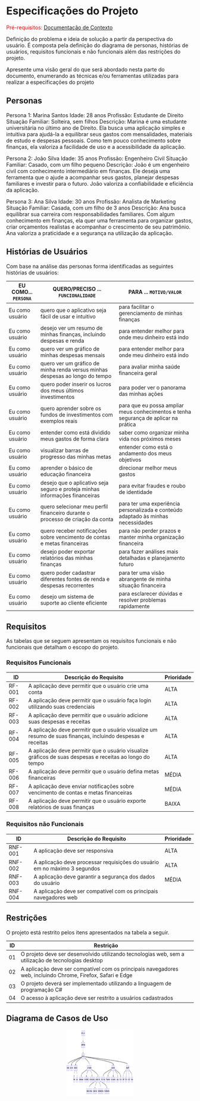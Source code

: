 # Especificações do Projeto

<span style="color:red">Pré-requisitos: <a href="1-Documentação de Contexto.md"> Documentação de Contexto</a></span>

Definição do problema e ideia de solução a partir da perspectiva do usuário. É composta pela definição do  diagrama de personas, histórias de usuários, requisitos funcionais e não funcionais além das restrições do projeto.

Apresente uma visão geral do que será abordado nesta parte do documento, enumerando as técnicas e/ou ferramentas utilizadas para realizar a especificações do projeto

## Personas

Persona 1: Marina Santos
Idade: 28 anos
Profissão: Estudante de Direito
Situação Familiar: Solteira, sem filhos
Descrição: Marina é uma estudante universitária no último ano de Direito. Ela busca uma aplicação simples e intuitiva para ajudá-la a equilibrar seus gastos com mensalidades, materiais de estudo e despesas pessoais. Como tem pouco conhecimento sobre finanças, ela valoriza a facilidade de uso e a acessibilidade da aplicação.

Persona 2: João Silva
Idade: 35 anos
Profissão: Engenheiro Civil
Situação Familiar: Casado, com um filho pequeno
Descrição: João é um engenheiro civil com conhecimento intermediário em finanças. Ele deseja uma ferramenta que o ajude a acompanhar seus gastos, planejar despesas familiares e investir para o futuro. João valoriza a confiabilidade e eficiência da aplicação.

Persona 3: Ana Silva
Idade: 30 anos
Profissão: Analista de Marketing
Situação Familiar: Casada, com um filho de 3 anos
Descrição: Ana busca equilibrar sua carreira com responsabilidades familiares. Com algum conhecimento em finanças, ela quer uma ferramenta para organizar gastos, criar orçamentos realistas e acompanhar o crescimento de seu patrimônio. Ana valoriza a praticidade e a segurança na utilização da aplicação.

## Histórias de Usuários

Com base na análise das personas forma identificadas as seguintes histórias de usuários:

|EU COMO... `PERSONA`| QUERO/PRECISO ... `FUNCIONALIDADE` |PARA ... `MOTIVO/VALOR`                 |
|--------------------|------------------------------------|----------------------------------------|
| Eu como usuário    | quero que o aplicativo seja fácil de usar e intuitivo| para facilitar o gerenciamento de minhas finanças |
| Eu como usuário    | desejo ver um resumo de minhas finanças, incluindo despesas e renda  | para entender melhor para onde meu dinheiro está indo  |
| Eu como usuário    | quero ver um gráfico de minhas despesas mensais | para entender melhor para onde meu dinheiro está indo|
| Eu como usuário    | quero ver um gráfico de minha renda versus minhas despesas ao longo do tempo |para avaliar minha saúde financeira geral  |
| Eu como usuário    | quero poder inserir os lucros dos meus últimos investimentos|para poder ver o panorama das minhas ações |
| Eu como usuário    | quero aprender sobre os fundos de investimentos com exemplos reais | para que eu possa ampliar meus conhecimentos e tenha segurança de aplicar na prática |
| Eu como usuário    | entender como está dividido meus gastos de forma clara | saber como organizar minha vida nos próximos meses|
| Eu como usuário    | visualizar barras de progresso das minhas metas| entender como está o andamento dos meus objetivos|
| Eu como usuário    | aprender o básico de educação financeira | direcionar melhor meus gastos |
| Eu como usuário    | desejo que o aplicativo seja seguro e proteja minhas informações financeiras | para evitar fraudes e roubo de identidade                              |
| Eu como usuário    | quero selecionar meu perfil financeiro durante o processo de criação da conta | para ter uma experiência personalizada e conteúdo adaptado às minhas necessidades  |
| Eu como usuário    | quero receber notificações sobre vencimento de contas e metas financeiras | para não perder prazos e manter minha organização financeira |
| Eu como usuário    | desejo poder exportar relatórios das minhas finanças | para fazer análises mais detalhadas e planejamento futuro |
| Eu como usuário    | quero poder cadastrar diferentes fontes de renda e despesas recorrentes | para ter uma visão abrangente de minha situação financeira |
| Eu como usuário    | desejo um sistema de suporte ao cliente eficiente | para esclarecer dúvidas e resolver problemas rapidamente |

## Requisitos

As tabelas que se seguem apresentam os requisitos funcionais e não funcionais que detalham o escopo do projeto.

### Requisitos Funcionais

| ID    | Descrição do Requisito                                               | Prioridade |
|-------|-----------------------------------------------------------------------|------------|
| RF-001| A aplicação deve permitir que o usuário crie uma conta                | ALTA       |
| RF-002| A aplicação deve permitir que o usuário faça login utilizando suas credenciais | ALTA |
| RF-003| A aplicação deve permitir que o usuário adicione suas despesas e receitas | ALTA      |
| RF-004| A aplicação deve permitir que o usuário visualize um resumo de suas finanças, incluindo despesas e receitas | ALTA |
| RF-005| A aplicação deve permitir que o usuário visualize gráficos de suas despesas e receitas ao longo do tempo | ALTA |
| RF-006| A aplicação deve permitir que o usuário defina metas financeiras       | MÉDIA      |
| RF-007| A aplicação deve enviar notificações sobre vencimento de contas e metas financeiras | MÉDIA |
| RF-008| A aplicação deve permitir que o usuário exporte relatórios de suas finanças | BAIXA    |

### Requisitos não Funcionais

| ID     | Descrição do Requisito                                                  | Prioridade |
|--------|--------------------------------------------------------------------------|------------|
| RNF-001| A aplicação deve ser responsiva                                         | ALTA       |
| RNF-002| A aplicação deve processar requisições do usuário em no máximo 3 segundos | ALTA       |
| RNF-003| A aplicação deve garantir a segurança dos dados do usuário               | MÉDIA      |
| RNF-004| A aplicação deve ser compatível com os principais navegadores web 

## Restrições

O projeto está restrito pelos itens apresentados na tabela a seguir.

|ID| Restrição                                             |
|--|-------------------------------------------------------|
| 01 | O projeto deve ser desenvolvido utilizando tecnologias web, sem a utilização de tecnologias desktop |
| 02 | A aplicação deve ser compatível com os principais navegadores web, incluindo Chrome, Firefox, Safari e Edge |
|03| O projeto deverá ser implementado utilizando a linguagem de programação C# |
| 04 | O acesso à aplicação deve ser restrito a usuários cadastrados |

## Diagrama de Casos de Uso

<p align="center">
  <img src="docs\img\diagrama-de-casos-de-uso.png" alt="economus-logo" width="180px" height="180px"/>
</p>
